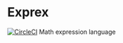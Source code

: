 # Exprex
[![CircleCI](https://circleci.com/gh/philipborg/Exprex/tree/master.svg?style=svg)](https://circleci.com/gh/philipborg/Exprex/tree/master)
Math expression language

